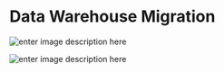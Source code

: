 # Data Warehouse Migration
![enter image description here](https://storage.googleapis.com/gweb-cloudblog-publish/images/DW_Migration_Strategy.max-2000x2000.jpg)

![enter image description here](https://cloud.google.com/architecture/dw2bq/images/dw-bq-migration-overview-framework-and-connections.svg)
